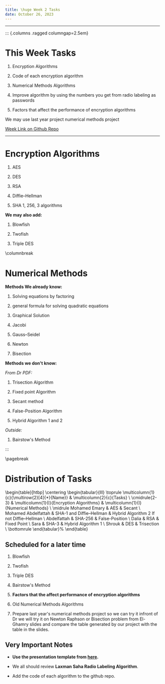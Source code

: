 ```yaml
---
title: \huge Week 2 Tasks
date: October 26, 2023
---
```


---

::: {.columns .ragged columngap=2.5em}

# This Week Tasks

1. Encryption Algorithms

2. Code of each encryption algorithm

3. Numerical Methods Algorithms

4. Improve algorithm by using the numbers you get from radio labeling as passwords

5. Factors that affect the performance of encryption algorithms

We may use last year project numerical methods project

[Week Link on Github Repo](https://github.com/MohamedEmary/graduation-project/tree/main/tasks/week-02)

---

# Encryption Algorithms

1. AES

2. DES

3. RSA

4. Diffie–Hellman

5. SHA 1, 256, 3 algorithms

**We may also add:**

1. Blowfish

2. Twofish

3. Triple DES

\columnbreak

# Numerical Methods

**Methods We already know:**

1. Solving equations by factoring

2. general formula for solving quadratic equations

3. Graphical Solution

4. Jacobi

5. Gauss–Seidel

6. Newton

7. Bisection

**Methods we don't know:**

*From Dr PDF:*

1. Trisection Algorithm

2. Fixed point Algorithm

3. Secant method

4. False-Position Algorithm

5. Hybrid Algorithm 1 and 2

*Outside:*

1. Bairstow's Method

:::

\pagebreak

# Distribution of Tasks

\begin{table}[htbp]
  \centering
    \begin{tabular}{lll}
    \toprule
    \multicolumn{1}{c}{\multirow{2}[4]{*}{Name}} & \multicolumn{2}{c}{Tasks} \\
\cmidrule{2-3}           & \multicolumn{1}{l}{Encryption Algorithms} & \multicolumn{1}{l}{Numerical Methods} \\
    \midrule
    Mohamed Emary & AES    & Secant \\
    Mohamed Abdelfattah & SHA-1 and Diffie–Hellman &  Hybrid Algorithm 2 If not Diffie–Hellman \\
    Abdelfattah & SHA-256 & False-Position \\
    Dalia  & RSA    & Fixed Point \\
    Sara   & SHA-3  & Hybrid Algorithm 1 \\
    Shrouk & DES    & Trisection \\
    \bottomrule
    \end{tabular}%
\end{table}

## Scheduled for a later time

1. Blowfish

2. Twofish

3. Triple DES

4. Bairstow's Method

5. **Factors that the affect performance of encryption algorithms**

6. Old Numerical Methods Algorithms

7. Prepare last year's numerical methods project so we can try it infront of Dr we will try it on Newton Raphson or Bisection problem from El-Ghamry slides and compare the table generated by our project with the table in the slides.

## Very Important Notes

- **Use the presentation template from [here](https://github.com/MohamedEmary/graduation-project/blob/main/tasks/week-02/template.pptx).**

- We all should review **Laxman Saha Radio Labeling Algorithm**.

- Add the code of each algorithm to the github repo.
